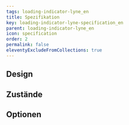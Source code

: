 ```yaml
---
tags: loading-indicator-lyne_en
title: Spezifikation
key: loading-indicator-lyne-specification_en
parent: loading-indicator-lyne_en
icon: specification
order: 2
permalink: false
eleventyExcludeFromCollections: true
---
```


## Design 

## Zustände

## Optionen


